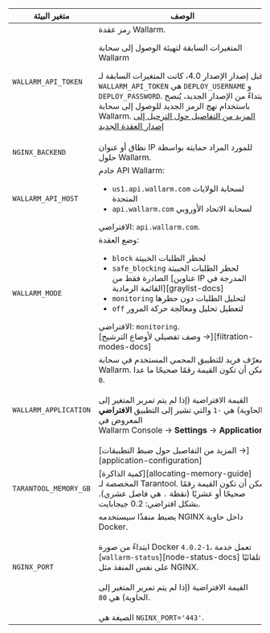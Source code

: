 | متغير البيئة | الوصف | مطلوب |
| --- | ---- | ---- |
| `WALLARM_API_TOKEN` | رمز عقدة Wallarm.<br><div class="admonition info"> <p class="admonition-title">المتغيرات السابقة لتهيئة الوصول إلى سحابة Wallarm</p> <p>قبل إصدار الإصدار 4.0، كانت المتغيرات السابقة لـ `WALLARM_API_TOKEN` هي `DEPLOY_USERNAME` و `DEPLOY_PASSWORD`. ابتداءً من الإصدار الجديد، يُنصح باستخدام نهج الرمز الجديد للوصول إلى سحابة Wallarm. [المزيد من التفاصيل حول الترحيل إلى إصدار العقدة الجديد](/updating-migrating/docker-container/)</p></div> | نعم |
| `NGINX_BACKEND` | نطاق أو عنوان IP للمورد المراد حمايته بواسطة حلول Wallarm. | نعم |
| `WALLARM_API_HOST` | خادم API Wallarm:<ul><li>`us1.api.wallarm.com` لسحابة الولايات المتحدة</li><li>`api.wallarm.com` لسحابة الاتحاد الأوروبي</li></ul>الافتراضي: `api.wallarm.com`. | لا |
| `WALLARM_MODE` | وضع العقدة:<ul><li>`block` لحظر الطلبات الخبيثة</li><li>`safe_blocking` لحظر الطلبات الخبيثة الصادرة فقط من [عناوين IP المدرجة في القائمة الرمادية][graylist-docs]</li><li>`monitoring` لتحليل الطلبات دون حظرها</li><li>`off` لتعطيل تحليل ومعالجة حركة المرور</li></ul>الافتراضي: `monitoring`.<br>[وصف تفصيلي لأوضاع الترشيح →][filtration-modes-docs] | لا |
| `WALLARM_APPLICATION` | معرّف فريد للتطبيق المحمي المستخدم في سحابة Wallarm. يمكن أن تكون القيمة رقمًا صحيحًا ما عدا `0`.<br><br>القيمة الافتراضية (إذا لم يتم تمرير المتغير إلى الحاوية) هي `-1` والتي تشير إلى التطبيق **الافتراضي** المعروض في Wallarm Console → **Settings** → **Application**.<br><br>[المزيد من التفاصيل حول ضبط التطبيقات →][application-configuration] | لا |
| `TARANTOOL_MEMORY_GB` | [كمية الذاكرة][allocating-memory-guide] المخصصة لـ Tarantool. يمكن أن تكون القيمة رقمًا صحيحًا أو عشريًا (نقطة <code>.</code> هي فاصل عشري). بشكل افتراضي: 0.2 جيجابايت. | لا |
| `NGINX_PORT` | يضبط منفذًا سيستخدمه NGINX داخل حاوية Docker.<br><br>ابتداءً من صورة Docker `4.0.2-1`، تعمل خدمة [`wallarm-status`][node-status-docs] تلقائيًا على نفس المنفذ مثل NGINX.<br><br>القيمة الافتراضية (إذا لم يتم تمرير المتغير إلى الحاوية) هي `80`.<br><br>الصيغة هي `NGINX_PORT='443'`. | لا |